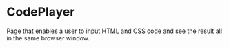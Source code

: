 # CodePlayer
Page that enables a user to input HTML and CSS code and see the result all in the same browser window.
